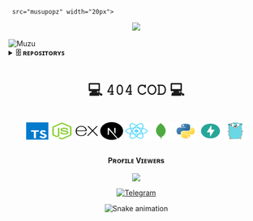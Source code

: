      src="musupopz" width="20px">

<p align="center">
<img src="https://media.giphy.com/media/hvRJCLFzcasrR4ia7z/giphy.gif" width="50px">
</p>

<img src="https://readme-typing-svg.herokuapp.com?font=Kaushan+Script&size=40&duration=3500&color=44F763&background=FFFFFF00&center=true&vCenter=true&width=650&height=55&lines=Hey!+It's+Me+404+Cod+%F0%9F%91%8B%F0%9F%8F%BB;I+am+Muzafir+Tm+%F0%9F%A7%91%F0%9F%8F%BB%E2%80%8D%F0%9F%92%BB;I+Am+from+India+%F0%9F%87%AE%F0%9F%87%B3🔥;I+Am+a+small+GitHub+Program+Coder+%F0%9F%93%88;Please+Support+Me+%E2%9A%99%EF%B8%8F" alt="Muzu" width="650" height="55">

 

<!-- Start repos section -->
<details>
<summary><b>🗄️ ʀᴇᴘᴏꜱɪᴛᴏʀʏꜱ</b></summary>
<br>
<table>
  <thead>
    <tr>
      <th>ɴᴀᴍᴇ</th>
      <th>ᴛʏᴘᴇ</th>
      <th>ᴅᴇꜱᴄʀɪᴘᴛɪᴏɴ</th>
    </tr>
  </thead>
  <tbody>
    <tr>
      <td><a href='https://github.com/404COD/SADIE-MOL'>𝕊𝔸𝔻𝕀𝔼 𝕄𝕆𝕃</a></td>
      <td>ᴀᴜᴛᴏ ꜰɪʟᴛᴇʀ</td>
      <td>ᴍᴏᴅɪꜰɪᴇᴅ</td>
    </tr>
  </tbody>
</table>
</details>
<!-- End repos section -->

<div align='center' style='display: inline_block;'>
  <h1>💻 𝟺𝟶𝟺 𝙲𝙾𝙳 💻</h1>

  <br />

  <img align='center' alt='kaue-ts' height='35' width='45' src='https://raw.githubusercontent.com/devicons/devicon/master/icons/typescript/typescript-plain.svg' />
  <img align='center' alt='kaue-nodejs' height='35' width='45' src='https://raw.githubusercontent.com/devicons/devicon/master/icons/nodejs/nodejs-plain.svg' />
  <img align='center' alt='kaue-expressjs' height='35' width='45' src='https://raw.githubusercontent.com/devicons/devicon/master/icons/express/express-original.svg' />
  <img align='center' alt='kaue-nextjs' height='35' width='45' src='https://raw.githubusercontent.com/devicons/devicon/master/icons/nextjs/nextjs-original.svg' />
  <img align='center' alt='kaue-reactjs' height='35' width='45' src='https://raw.githubusercontent.com/devicons/devicon/master/icons/react/react-original.svg' />
  <img align='center' alt='kaue-mongodb' height='35' width='45' src='https://raw.githubusercontent.com/devicons/devicon/master/icons/mongodb/mongodb-plain.svg' />
  <img align='center' alt='kaue-python' height='35' width='45' src='https://raw.githubusercontent.com/devicons/devicon/master/icons/python/python-original.svg' />
  <img align='center' alt='kaue-fastapi' height='35' width='45' src='https://raw.githubusercontent.com/kauefraga/kauefraga/main/assets/fastapi-icon.svg' />
  <img align='center' alt='kaue-go' height='35' width='45' src='https://raw.githubusercontent.com/devicons/devicon/master/icons/go/go-original.svg' />
</div>


<div align="center">
<br><p align="center"><b>Pʀᴏғɪʟᴇ Vɪᴇᴡᴇʀs</b></p>  
<p align="center"><img align="center" src="https://profile-counter.glitch.me/{inblizbot}/count.svg"/></p> 
<a href="https://telegram.dog/inbliz"><img alt="Telegram" src="https://img.shields.io/badge/INBLIZ-2CA5E0?style=for-the-badge&logo=telegram&logoColor=green"/></a>
</p>
  </a>
  <img alt='Snake animation' src='https://github.com/kauefraga/kauefraga/blob/output/github-contribution-grid-snake.svg' />
</div>
